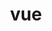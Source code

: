 ---
view: category
lang: zh-cn
order: 4      # Order of display in list categories
top: true     # Include category in navigation Top
title: vue
description: Vue.js is the most successful javascript framework in recent years and certainly has its special space here.
excerpt: Vue.js is the most successful javascript framework in recent years
slug: vue
meta:
  - property: og:image
    content: /image-social-share.png
  - name: twitter:image
    content: /image-social-share.png
---